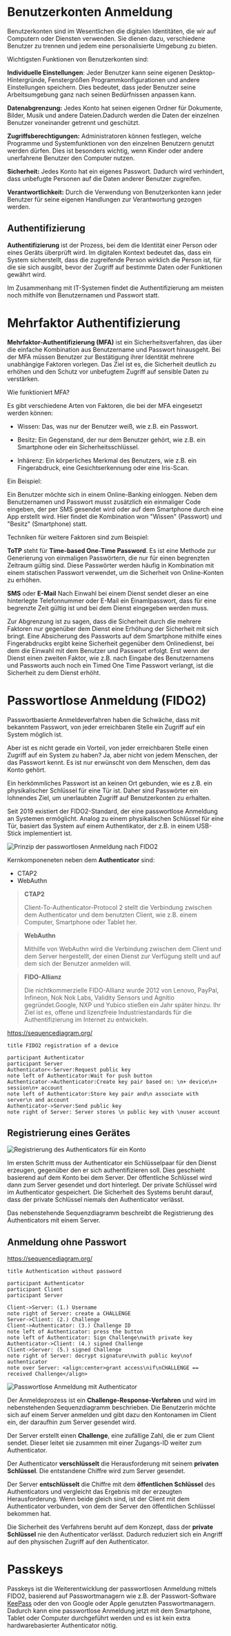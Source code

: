 <!--
author:   Günter Dannoritzer
email:    g.dannoritzer@wvs-ffm.de
version:  0.1.0
date:     11.01.2024
language: de
narrator: Deutsch Female

comment:  Passwort, Mehrfaktorauthentifizierung, passwortlose Anmeldung, Passkeys

icon:    https://raw.githubusercontent.com/dsp77/wvs-liascript/0938e2e0ce751e270e3e36b8ecfeb09044a41aa0/wvs-logo.png
logo:     02_img/logo-passkeys.jpg

tags:     LiaScript, FIDO2, 2FA, MFA, passwordlose Anmeldung, Passkeys

link:     https://cdn.jsdelivr.net/chartist.js/latest/chartist.min.css

script:   https://cdn.jsdelivr.net/chartist.js/latest/chartist.min.js

attribute: Lizenz: [CC BY-SA](https://creativecommons.org/licenses/by-sa/4.0/)
-->
# Benutzerkonten Anmeldung

Benutzerkonten sind im Wesentlichen die digitalen Identitäten, die wir auf Computern oder Diensten verwenden. Sie dienen dazu, verschiedene Benutzer zu trennen und jedem eine personalisierte Umgebung zu bieten.

Wichtigsten Funktionen von Benutzerkonten sind:

**Individuelle Einstellungen**: Jeder Benutzer kann seine eigenen Desktop-Hintergründe, Fenstergrößen Programmkonfigurationen und andere Einstellungen speichern. Dies bedeutet, dass jeder Benutzer seine Arbeitsumgebung ganz nach seinen Bedürfnissen anpassen kann.
    
**Datenabgrenzung:** Jedes Konto hat seinen eigenen Ordner für Dokumente, Bilder, Musik und andere Dateien.Dadurch werden die Daten der einzelnen Benutzer voneinander getrennt und geschützt.
        
**Zugriffsberechtigungen:** Administratoren können festlegen, welche Programme und Systemfunktionen von den einzelnen Benutzern genutzt werden dürfen. Dies ist besonders wichtig, wenn Kinder oder andere unerfahrene Benutzer den Computer nutzen.

**Sicherheit:** Jedes Konto hat ein eigenes Passwort. Dadurch wird verhindert, dass unbefugte Personen auf die Daten anderer Benutzer zugreifen.

**Verantwortlichkeit:** Durch die Verwendung von Benutzerkonten kann jeder Benutzer für seine eigenen Handlungen zur Verantwortung gezogen werden.

## Authentifizierung

**Authentifizierung** ist der Prozess, bei dem die Identität einer Person oder eines Geräts überprüft wird. Im digitalen Kontext bedeutet das, dass ein System sicherstellt, dass die zugreifende Person wirklich die Person ist, für die sie sich ausgibt, bevor der Zugriff auf bestimmte Daten oder Funktionen gewährt wird.

Im Zusammenhang mit IT-Systemen findet die Authentifizierung am meisten noch mithilfe von Benutzernamen und Passwort statt.

# Mehrfaktor Authentifizierung

**Mehrfaktor-Authentifizierung (MFA)** ist ein Sicherheitsverfahren, das über die einfache Kombination aus Benutzername und Passwort hinausgeht. Bei der MFA müssen Benutzer zur Bestätigung ihrer Identität mehrere unabhängige Faktoren vorlegen. Das Ziel ist es, die Sicherheit deutlich zu erhöhen und den Schutz vor unbefugtem Zugriff auf sensible Daten zu verstärken.

Wie funktioniert MFA?

Es gibt verschiedene Arten von Faktoren, die bei der MFA eingesetzt werden können:

  * Wissen: Das, was nur der Benutzer weiß, wie z.B. ein Passwort.

 * Besitz: Ein Gegenstand, der nur dem Benutzer gehört, wie z.B. ein Smartphone oder ein Sicherheitsschlüssel.

 * Inhärenz: Ein körperliches Merkmal des Benutzers, wie z.B. ein Fingerabdruck, eine Gesichtserkennung oder eine Iris-Scan.

Ein Beispiel:

Ein Benutzer möchte sich in einem Online-Banking einloggen. Neben dem Benutzernamen und Passwort musst zusätzlich ein einmaliger Code eingeben, der per SMS gesendet wird oder auf dem Smartphone durch eine App erstellt wird. Hier findet die Kombination won "Wissen" (Passwort) und "Besitz" (Smartphone) statt.

Techniken für weitere Faktoren sind zum Beispiel:

**ToTP** steht für **Time-based One-Time Password**. Es ist eine Methode zur Generierung von einmaligen Passwörtern, die nur für einen begrenzten Zeitraum gültig sind. Diese Passwörter werden häufig in Kombination mit einem statischen Passwort verwendet, um die Sicherheit von Online-Konten zu erhöhen.

**SMS** oder **E-Mail** Nach Einwahl bei einem Dienst sendet dieser an eine hinterlegte Telefonnummer oder E-Mail ein Einamlpasswort, dass für eine begrenzte Zeit gültig ist und bei dem Dienst eingegeben werden muss.


Zur Abgrenzung ist zu sagen, dass die Sicherheit durch die mehrere Faktoren nur gegenüber dem Dienst eine Erhöhung der Sicherheit mit sich bringt. Eine Absicherung des Passworts auf dem Smartphone mithilfe eines Fingerabdrucks ergibt keine Sicherheit gegenüber dem Onlinedienst, bei dem die Einwahl mit dem Benutzer und Passwort erfolgt. Erst wenn der Dienst einen zweiten Faktor, wie z.B. nach Eingabe des Benutzernamens und Passworts auch noch ein Timed One Time Passwort verlangt, ist die Sicherheit zu dem Dienst erhöht.


# Passwortlose Anmeldung (FIDO2)

Passwortbasierte Anmeldeverfahren haben die Schwäche, dass mit bekanntem Passwort, von jeder erreichbaren Stelle ein Zugriff auf ein System möglich ist.

Aber ist es nicht gerade ein Vorteil, von jeder erreichbaren Stelle einen Zugriff auf ein System zu haben? Ja, aber nicht von jedem Menschen, der das Passwort kennt. Es ist nur erwünscht von dem Menschen, dem das Konto gehört.

Ein herkömmliches Passwort ist an keinen Ort gebunden, wie es z.B. ein physikalischer Schlüssel für eine Tür ist. Daher sind Passwörter ein lohnendes Ziel, um unerlaubten Zugriff auf Benutzerkonten zu erhalten.

Seit 2019 existiert der FIDO2-Standard, der eine passwortlose Anmeldung an Systemen ermöglicht. Analog zu einem physikalischen Schlüssel für eine Tür, basiert das System auf einem Authentikator, der z.B. in einem USB-Stick implementiert ist.


![Prinzip der passwortlosen Anmeldung nach FIDO2](02_img/lf11-50-fido2.svg)

Kernkomponeneten neben dem **Authenticator** sind:

 * CTAP2
 * WebAuthn


> **CTAP2**
>
> Client-To-Authenticator-Protocol 2 stellt die Verbindung zwischen dem Authenticator und dem benutzten Client, wie z.B. einem Computer, Smartphone oder Tablet her.

>**WebAuthn**
>
> Mithilfe von WebAuthn wird die Verbindung zwischen dem Client und dem Server hergestellt, der einen Dienst zur Verfügung stellt und auf dem sich der Benutzer anmelden will.

>**FIDO-Allianz**
>
> Die nichtkommerzielle FIDO-Allianz wurde 2012 von Lenovo, PayPal, Infineon, Nok Nok Labs, Validity Sensors und Agnitio gegründet.Google, NXP und Yubico stießen ein Jahr später hinzu. Ihr Ziel ist es, offene und lizenzfreie Industriestandards für die Authentifizierung im Internet zu entwickeln.

<!-- style="display:none" -->
<div style="display:block" id="fooBar">

https://sequencediagram.org/ 

  ~~~
  title FIDO2 registration of a device

  participant Authenticator
  participant Server
  Authenticator<-Server:Request public key
  note left of Authenticator:Wait for push button
  Authenticator->Authenticator:Create key pair based on: \n+ device\n+ session\n+ account
  note left of Authenticator:Store key pair and\n associate with server\n and account
  Authenticator->Server:Send public key
  note right of Server: Server stores \n public key with \nuser account
  ~~~
</div>

## Registrierung eines Gerätes

![Registrierung des Authenticators für ein Konto](02_img/lf11-50-fido-registration.svg)

Im ersten Schritt muss der Authenticator ein Schlüsselpaar für den Dienst erzeugen, gegenüber den er sich authentifizieren soll. Dies geschieht basierend auf dem Konto bei dem Server. Der öffentliche Schlüssel wird dann zum Server gesendet und dort hinterlegt. Der private Schlüssel wird im Authenticator gespeichert. Die Sicherheit des Systems beruht darauf, dass der private Schlüssel niemals den Authenticator verlässt.

Das nebenstehende Sequenzdiagramm beschreibt die Registrierung des Authenticators mit einem Server.



## Anmeldung ohne Passwort


<!-- style="display:none" -->
<div style="display:block" id="fooBar">

https://sequencediagram.org/ 

  ~~~
  title Authentication without password

  participant Authenticator
  participant Client
  participant Server

  Client->Server: (1.) Username
  note right of Server: create a CHALLENGE
  Server->Client: (2.) Challenge
  Client->Authenticator: (3.) Challenge ID
  note left of Authenticator: press the button
  note left of Authenticator: Sign Challenge\nwith private key
  Authenticator->Client: (4.) signed Challenge
  Client->Server: (5.) signed Challenge
  note right of Server: decrypt signature\nwith public key\nof authenticator
  note over Server: <align:center>grant access\nif\nCHALLENGE == received Challenge</align>
  ~~~

</div>


![Passwortlose Anmeldung mit Authenticator](02_img/lf11-50-fido-login.svg)

Der Anmeldeprozess ist ein **Challenge-Response-Verfahren** und wird im nebenstehenden Sequenzdiagramm beschrieben.  Die Benutzerin möchte sich auf einem Server anmelden und gibt dazu den Kontonamen im Client ein, der daraufhin zum Server gesendet wird.


Der Server erstellt einen **Challenge**, eine zufällige Zahl, die er zum Client sendet. Dieser leitet sie zusammen mit einer Zugangs-ID weiter zum Authenticator.

Der Authenticator **verschlüsselt** die Herausforderung mit seinem **privaten Schlüssel**. Die entstandene Chiffre wird zum Server gesendet.

Der Server **entschlüsselt** die Chiffre mit dem **öffentlichen Schlüssel** des Authenticators und vergleicht das Ergebnis mit der erzeugten Herausforderung. Wenn beide gleich sind, ist der Client mit dem
Authenticator verbunden, von dem der Server den öffentlichen Schlüssel bekommen hat.

Die Sicherheit des Verfahrens beruht auf dem Konzept, dass der **private Schlüssel** nie den Authenticator verlässt. Dadurch reduziert sich ein Angriff auf den physischen Zugriff auf den Authenticator.


# Passkeys

Passkeys ist die Weiterentwicklung der passwortlosen Anmeldung mittels FIDO2, basierend auf Passwortmanagern wie z.B. der Passwort-Software [KeePass](https://keepassxc.org/) oder den von Google oder Apple genutzten Passwortmanagern. Dadurch kann eine passwortlose Anmeldung jetzt mit dem Smartphone, Tablet oder Computer durchgeführt werden und es ist kein extra hardwarebasierter Authenticator nötig.

